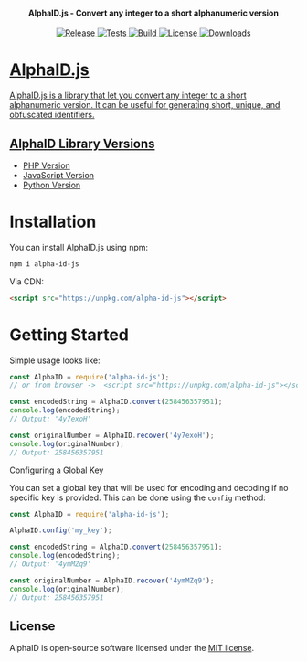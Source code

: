 <h4 align="center">AlphaID.js - Convert any integer to a short alphanumeric version</h4>

<p align="center">
   <a href="https://github.com/devknown/alpha-id-js/releases">
   <img alt="Release" src="https://img.shields.io/github/v/release/devknown/alpha-id-js">
   <a href="#">
   <img alt="Tests" src="https://github.com/devknown/alpha-id-js/actions/workflows/tests.yml/badge.svg">
   <a href="#">
   <img alt="Build" src="https://github.com/devknown/alpha-id-js/actions/workflows/build.yml/badge.svg">
   <a href="https://github.com/devknown/alpha-id-js/blob/main/LICENSE">
   <img alt="License" src="https://img.shields.io/github/license/devknown/alpha-id-js">
   <a href="https://www.npmjs.com/package/alpha-id-js">
   <img alt="Downloads" src="https://img.shields.io/npm/dy/alpha-id-js">
</p>

# AlphaID.js

AlphaID.js is a library that let you convert any integer to a short alphanumeric version. It can be useful for generating short, unique, and obfuscated identifiers.

## AlphaID Library Versions

- [PHP Version](https://github.com/devknown/alpha-id)
- [JavaScript Version](https://github.com/devknown/alpha-id-js)
- [Python Version](https://github.com/devknown/alpha-id-py)

# Installation

You can install AlphaID.js using npm:

```bash
npm i alpha-id-js
```

Via CDN:

```html
<script src="https://unpkg.com/alpha-id-js"></script>
```

# Getting Started

Simple usage looks like:

```javascript
const AlphaID = require('alpha-id-js');
// or from browser ->  <script src="https://unpkg.com/alpha-id-js"></script> 

const encodedString = AlphaID.convert(258456357951);
console.log(encodedString);
// Output: '4y7exoH'

const originalNumber = AlphaID.recover('4y7exoH');
console.log(originalNumber);
// Output: 258456357951
```

Configuring a Global Key

You can set a global key that will be used for encoding and decoding if no specific key is provided. This can be done using the `config` method:

```javascript
const AlphaID = require('alpha-id-js');

AlphaID.config('my_key');

const encodedString = AlphaID.convert(258456357951);
console.log(encodedString);
// Output: '4ymMZq9'

const originalNumber = AlphaID.recover('4ymMZq9');
console.log(originalNumber);
// Output: 258456357951
```

## License

AlphaID is open-source software licensed under the [MIT license](https://opensource.org/licenses/MIT).
